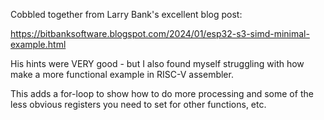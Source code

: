 Cobbled together from Larry Bank's excellent blog post:

https://bitbanksoftware.blogspot.com/2024/01/esp32-s3-simd-minimal-example.html

His hints were VERY good - but I also found myself struggling with how make a more functional example in RISC-V assembler.

This adds a for-loop to show how to do more processing and some of the less obvious registers you need to set for other functions, etc.
